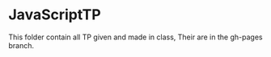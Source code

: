 # JavaScriptTP
This folder contain all TP given and made in class, Their are in the gh-pages branch.
